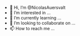 - 👋 Hi, I’m @NicolasAuersvalt
- 👀 I’m interested in ...
- 🌱 I’m currently learning ...
- 💞️ I’m looking to collaborate on ...
- 📫 How to reach me ...

<!---
NicolasAuersvalt/NicolasAuersvalt is a ✨ special ✨ repository because its `README.md` (this file) appears on your GitHub profile.
You can click the Preview link to take a look at your changes.
--->
